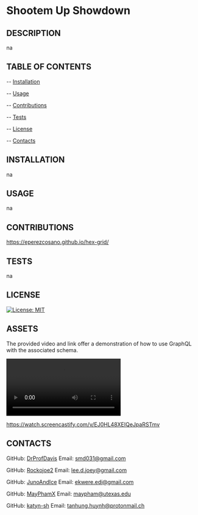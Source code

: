 # Shootem Up Showdown

## DESCRIPTION

  na

## TABLE OF CONTENTS

  -- [Installation](#installation)

  -- [Usage](#usage)

  -- [Contributions](#contributions)
  
  -- [Tests](#tests)

  -- [License](#license)

  -- [Contacts](#contacts)

## INSTALLATION

  na

## USAGE

  na

## CONTRIBUTIONS

  https://eperezcosano.github.io/hex-grid/

## TESTS

  na

## LICENSE

  [![License: MIT](https://img.shields.io/badge/License-MIT-yellow.svg)](https://opensource.org/licenses/MIT)

## ASSETS
  The provided video and link offer a demonstration of how to use GraphQL with the associated schema.

  ![The logged-in user's profile page displays thoughts they've created and a form to create more thoughts.](./assets/Walk%20Through%20Demo.mp4)

  https://watch.screencastify.com/v/EJ0HL48XEIQeJpaRSTmv 

## CONTACTS

  GitHub: [DrProfDavis](https://github.com/DrProfDavis)
  Email: [smd031@gmail.com](mailto:smd031@gmail.com)

  GitHub: [Rockojoe2](https://github.com/rockojoe2)
  Email: [lee.d.joey@gmail.com](mailto:lee.d.joey@gmail.com)

  GitHub: [JunoAndIce](https://github.com/JunoAndIce)
  Email: [ekwere.edi@gmail.com](mailto:ekwere.edi@gmail.com)

  GitHub: [MayPhamX](https://github.com/MayPhamX)
  Email: [maypham@utexas.edu](mailto:maypham@utexas.edu)
  
  GitHub: [katyn-sh](https://github.com/katyn-sh)
  Email: [tanhung.huynh@protonmail.ch](mailto:tanhung.huynh@protonmail.ch)
  